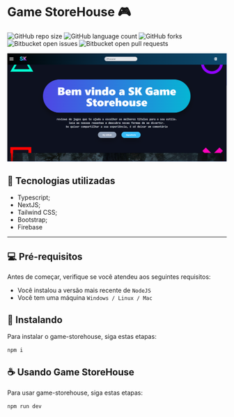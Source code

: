 # Game StoreHouse 🎮

![GitHub repo size](https://img.shields.io/github/repo-size/MarcosSkL/README-template?style=for-the-badge)
![GitHub language count](https://img.shields.io/github/languages/count/MarcosSkL/README-template?style=for-the-badge)
![GitHub forks](https://img.shields.io/github/forks/MarcosSkL/README-template?style=for-the-badge)
![Bitbucket open issues](https://img.shields.io/bitbucket/issues/MarcosSkL/README-template?style=for-the-badge)
![Bitbucket open pull requests](https://img.shields.io/bitbucket/pr-raw/MarcosSkL/README-template?style=for-the-badge)

<img src="https://github.com/MarcosSkL/portifolioweb/blob/Main/public/assets/Projetos/SKgames.png?raw=true" alt="Print site">


## 💼 Tecnologias utilizadas

- Typescript;
- NextJS;
- Tailwind CSS;
- Bootstrap;
- Firebase

---


## 💻 Pré-requisitos

Antes de começar, verifique se você atendeu aos seguintes requisitos:

- Você instalou a versão mais recente de `NodeJS`
- Você tem uma máquina `Windows / Linux / Mac`

## 🚀 Instalando

Para instalar o game-storehouse, siga estas etapas:
```
npm i
```

## ☕ Usando Game StoreHouse

Para usar game-storehouse, siga estas etapas:

```
npm run dev
```

